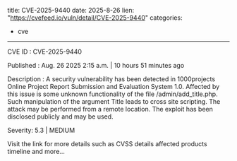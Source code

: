  
title: CVE-2025-9440
date: 2025-8-26
lien: "https://cvefeed.io/vuln/detail/CVE-2025-9440"
categories:
  - cve
---

CVE ID : CVE-2025-9440

Published :  Aug. 26
2025
2:15 a.m. | 10 hours
51 minutes ago

Description : A security vulnerability has been detected in 1000projects Online Project Report Submission and Evaluation System 1.0. Affected by this issue is some unknown functionality of the file /admin/add_title.php. Such manipulation of the argument Title leads to cross site scripting. The attack may be performed from a remote location. The exploit has been disclosed publicly and may be used.

Severity: 5.3 | MEDIUM

Visit the link for more details
such as CVSS details
affected products
timeline
and more...

